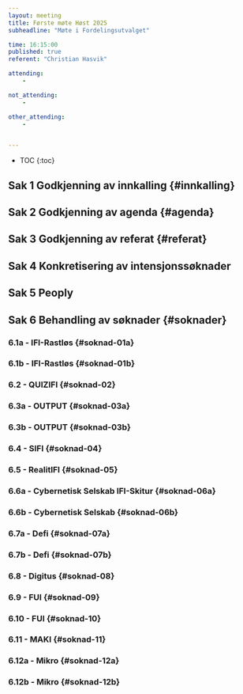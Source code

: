 ```yaml
---
layout: meeting
title: Første møte Høst 2025
subheadline: "Møte i Fordelingsutvalget"

time: 16:15:00
published: true
referent: "Christian Hasvik"

attending:
    - 

not_attending:
    -

other_attending:
    -


---
```


* TOC
{:toc}


## Sak 1 Godkjenning av innkalling {#innkalling}
## Sak 2 Godkjenning av agenda {#agenda}
## Sak 3 Godkjenning av referat {#referat}
## Sak 4 Konkretisering av intensjonssøknader
## Sak 5 Peoply
## Sak 6 Behandling av søknader {#soknader}
### 6.1a - IFI-Rastløs {#soknad-01a}
### 6.1b - IFI-Rastløs {#soknad-01b}
### 6.2 - QUIZIFI {#soknad-02}
### 6.3a - OUTPUT {#soknad-03a}
### 6.3b - OUTPUT {#soknad-03b}
### 6.4 - SIFI {#soknad-04}
### 6.5 - RealitIFI {#soknad-05}
### 6.6a - Cybernetisk Selskab IFI-Skitur {#soknad-06a}
### 6.6b - Cybernetisk Selskab {#soknad-06b}
### 6.7a - Defi {#soknad-07a}
### 6.7b - Defi {#soknad-07b}
### 6.8 - Digitus {#soknad-08}
### 6.9 - FUI {#soknad-09}
### 6.10 - FUI {#soknad-10}
### 6.11 - MAKI {#soknad-11}
### 6.12a - Mikro {#soknad-12a}
### 6.12b - Mikro {#soknad-12b}